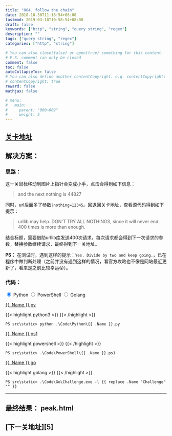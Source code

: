 ```yaml
---
title: "004. follow the chain"
date: 2018-10-30T11:18:54+08:00
lastmod: 2019-03-18T10:58:54+08:00
draft: false
keywords: ["http", "string", "query string", "regex"]
description: ""
tags: ["query string", "regex"]
categories: ["http", "string"]

# You can also close(false) or open(true) something for this content.
# P.S. comment can only be closed
comment: false
toc: false
autoCollapseToc: false
# You can also define another contentCopyright. e.g. contentCopyright: "This is another copyright."
# contentCopyright: true
reward: false
mathjax: false

# menu:
#   main:
#     parent: "000~009"
#     weight: 5
---
```


## [关卡地址][1]

## 解决方案：

### 思路：

这一关鼠标移动到图片上指针会变成小手，点击会得到如下信息：

>and the next nothing is 44827

同时，url后面多了参数`?nothing=12345`。回退回关卡地址，查看源代码得到如下提示：

>urllib may help. DON'T TRY ALL NOTHINGS, since it will never end. 400 times is more than enough. 

结合标题，需要借助urllib库发送400次请求，每次请求都会得到下一次请求的参数，替换参数继续请求，最终得到下一关地址。

**PS：** 在测试时，遇到这样的提示：`Yes. Divide by two and keep going.`，已在程序中做判断处理（之前并没有遇到这样的情况，看官方攻略也不像是网站最近更新了，看来是之前比较幸运😝）。

### 代码：

<div>
    <input id="tab-python" type="radio" name="code-tabs" class="code-tabs" checked>
    <label class="language-label" for="tab-python">Python</label>
    <input id="tab-powershell" type="radio" name="code-tabs" class="code-tabs">
    <label class="language-label" for="tab-powershell">PowerShell</label>
    <input id="tab-golang" type="radio" name="code-tabs" class="code-tabs">
    <label class="language-label" for="tab-golang">Golang</label>
    <section id="content-python" class="content-section">
        <p><a href="../../Code/Python/{{ .Name }}.py" title="点我下载源码">{{ .Name }}.py</a></p>
{{< highlight python3 >}}
{{< /highlight >}}
        <pre><code>PS src\static> python .\Code\Python\{{ .Name }}.py</code></pre>
    </section>
    <section id="content-powershell" class="content-section">
        <p><a href="../../Code/PowerShell/{{ .Name }}.ps1" title="点我下载源码">{{ .Name }}.ps1</a></p>
{{< highlight powershell >}}
{{< /highlight >}}
        <pre><code>PS src\static> .\Code\PowerShell\{{ .Name }}.ps1</code></pre>
    </section>
    <section id="content-golang" class="content-section">
        <p><a href="../../Code/Go/{{ .Name }}.go" title="点我下载源码">{{ .Name }}.go</a></p>
{{< highlight golang >}}
{{< /highlight >}}
        <pre><code>PS src\static> .\Code\Go\Challenge.exe -l {{ replace .Name "Challenge" "" }}</code></pre>
    </section>
</div>

---
## 最终结果： peak.html

## [下一关地址][5]

[1]: http://www.pythonchallenge.com/pc/def/linkedlist.php
[2]: http://www.pythonchallenge.com/pc/def/peak.html
